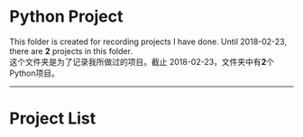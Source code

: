 # Python Project
This folder is created for recording projects I have done. Until 2018-02-23, there are **2** projects in this folder.  
这个文件夹是为了记录我所做过的项目。截止 2018-02-23，文件夹中有**2**个Python项目。

---------------------
# Project List
